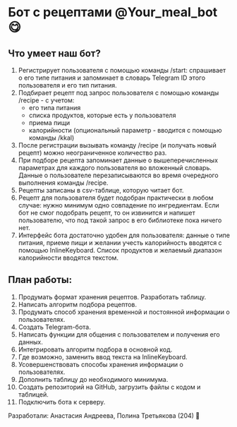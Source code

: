 # Бот с рецептами @Your_meal_bot :yum:

## Что умеет наш бот?

1. Регистрирует пользователя с помощью команды /start: спрашивает о его типе питания и запоминает в словарь Telegram ID этого пользователя и его тип питания.
2. Подбирает рецепт под запрос пользователя с помощью команды /recipe - с учетом:
    + его типа питания
    + списка продуктов, которые есть у пользователя
    + приема пищи
    + калорийности (опциональный параметр - вводится с помощью команды /kkal)
2. После регистрации вызывать команду /recipe (и получать новый рецепт) можно неограниченное количество раз.
3. При подборе рецепта запоминает данные о вышеперечисленных параметрах для каждого пользователя во вложенный словарь. Данные о пользователе перезаписываются во время очередного выполнения команды /recipe.
4. Рецепты записаны в csv-таблице, которую читает бот.
5. Рецепт для пользователя будет подобран практически в любом случае: нужно минимум одно совпадение по ингредиентам. Если бот не смог подобрать рецепт, то он извинится и напишет пользователю, что под такой запрос в его библиотеке пока ничего нет.
6. Интерфейс бота достаточно удобен для пользователя: данные о типе питания, приеме пищи и желании учесть калорийность вводятся с помощью InlineKeyboard. Список продуктов и желаемый диапазон калорийности вводятся текстом.

## План работы:

1. Продумать формат хранения рецептов. Разработать таблицу.
2. Написать алгоритм подбора рецептов.
2. Продумать способ хранения временной и постоянной информации о пользователях.
4. Создать Telegram-бота.
5. Написать функции для общения с пользователем и получения его данных.
6. Интегрировать алгоритм подбора в основной код.
7. Где возможно, заменить ввод текста на InlineKeyboard.
8. Усовершенствовать способы хранения информации о пользователях.
9. Дополнить таблицу до необходимого минимума.
10. Создать репозиторий на GitHub, загрузить файлы с кодом и таблицей.
11. Подключить бота к серверу.

Разработали: Анастасия Андреева, Полина Третьякова (204) :shaved_ice:
